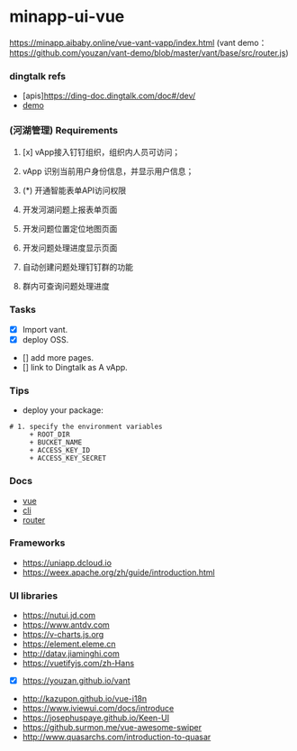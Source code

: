 # minapp-ui-vue
https://minapp.aibaby.online/vue-vant-vapp/index.html
(vant demo：https://github.com/youzan/vant-demo/blob/master/vant/base/src/router.js)

### dingtalk refs
* [apis]https://ding-doc.dingtalk.com/doc#/dev/
* [demo](https://github.com/open-dingtalk/openapi-demo-nodejs)

### (河湖管理) Requirements
1. [x] vApp接入钉钉组织，组织内人员可访问；
2. vApp 识别当前用户身份信息，并显示用户信息；
3. (*) 开通智能表单API访问权限

4. 开发河湖问题上报表单页面
5. 开发问题位置定位地图页面
6. 开发问题处理进度显示页面
7. 自动创建问题处理钉钉群的功能
8. 群内可查询问题处理进度

### Tasks
* [x] Import vant.
* [x] deploy OSS.
* [] add more pages.
* [] link to Dingtalk as A vApp.

### Tips
* deploy your package:
```
# 1. specify the environment variables
     + ROOT_DIR
     + BUCKET_NAME
     + ACCESS_KEY_ID
     + ACCESS_KEY_SECRET
```

### Docs
* [vue](https://cn.vuejs.org)
* [cli](https://cli.vuejs.org)
* [router](https://router.vuejs.org)

### Frameworks
* https://uniapp.dcloud.io
* https://weex.apache.org/zh/guide/introduction.html


### UI libraries
* https://nutui.jd.com
* https://www.antdv.com
* https://v-charts.js.org
* https://element.eleme.cn
* http://datav.jiaminghi.com
* https://vuetifyjs.com/zh-Hans
* [x] https://youzan.github.io/vant
* http://kazupon.github.io/vue-i18n
* https://www.iviewui.com/docs/introduce
* https://josephuspaye.github.io/Keen-UI
* https://github.surmon.me/vue-awesome-swiper
* http://www.quasarchs.com/introduction-to-quasar
